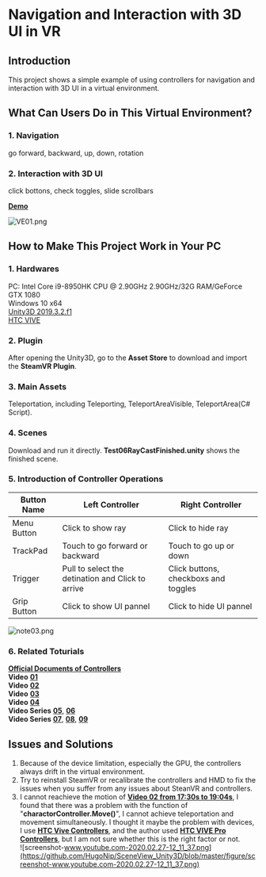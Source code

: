# Navigation and Interaction with 3D UI in VR

## Introduction
This project shows a simple example of using controllers for navigation and interaction with 3D UI in a virtual environment.

## What Can Users Do in This Virtual Environment?
### 1. Navigation
go forward, backward, up, down, rotation
### 2. Interaction with 3D UI
click bottons, check toggles, slide scrollbars

[**Demo**](https://youtu.be/F4rgRLcNyo0)

![VE01.png](https://github.com/HugoNip/SceneView_Unity3D/blob/master/figure/VE01.png)

## How to Make This Project Work in Your PC
### 1. Hardwares
PC: Intel Core i9-8950HK CPU @ 2.90GHz 2.90GHz/32G RAM/GeForce GTX 1080  
Windows 10 x64  
[Unity3D 2019.3.2.f1](https://unity3d.com/get-unity/download/archive?_ga=2.40182242.1304774695.1582602743-918063752.1582602743)  
[HTC VIVE](https://www.vive.com/us/product/vive/)  

### 2. Plugin
After opening the Unity3D, go to the **Asset Store** to download and import the **SteamVR Plugin**.

### 3. Main Assets
Teleportation, including Teleporting, TeleportAreaVisible, TeleportArea(C# Script).

### 4. Scenes 
Download and run it directly. **Test06RayCastFinished.unity** shows the finished scene.

### 5. Introduction of Controller Operations

|**Button Name** |       **Left Controller**                        |        **Right Controller**        |  
|----------------|--------------------------------------------------|------------------------------------|  
|Menu Button     |Click to show ray                                 |Click to hide ray                   |  
|TrackPad        |Touch to go forward or backward                   |Touch to go up or down              |  
|Trigger         |Pull to select the detination and Click to arrive |Click buttons, checkboxs and toggles|  
|Grip Button     |Click to show UI pannel                           |Click to hide UI pannel             |  

![note03.png](https://github.com/HugoNip/SceneView_Unity3D/blob/master/figure/note03.png)

### 6. Related Toturials
[**Official Documents of Controllers**](https://www.vive.com/eu/support/vive/category_howto/about-the-controllers.html)  
**Video** [**01**](https://youtu.be/iJ0oNYIUFJo)  
**Video** [**02**](https://youtu.be/5C6zr4Q5AlA)  
**Video** [**03**](https://youtu.be/bn8eMxBcI70)  
**Video** [**04**](https://youtu.be/N_R5V6KNFhA)  
**Video Series** [**05**](https://youtu.be/TUSvupeYZv4), [**06**](https://youtu.be/ZI6DwJtjlBA)  
**Video Series** [**07**](https://youtu.be/3mRI1hu9Y3w), [**08**](https://youtu.be/h_BMXDWv10I), 
[**09**](https://youtu.be/vNqHRD4sqPc)

## Issues and Solutions
1. Because of the device limitation, especially the GPU, the controllers always drift in the virtual environment.
2. Try to reinstall SteamVR or recalibrate the controllers and HMD to fix the issues when you suffer from any issues about SteanVR and controllers.
3. I cannot reachieve the motion of [**Video 02 from 17:30s to 19:04s**](https://youtu.be/5C6zr4Q5AlA), I found that there was a problem with the function of "**charactorController.Move()**", I cannot achieve teleportation and movement simultaneously. I thought it maybe the problem with devices, I use [**HTC Vive Controllers**](https://www.vive.com/us/accessory/controller/), and the author used [**HTC VIVE Pro Controllers**](https://www.vive.com/us/accessory/cosmos-controller-left/), but I am not sure whether this is the right factor or not.  
![screenshot-www.youtube.com-2020.02.27-12_11_37.png](https://github.com/HugoNip/SceneView_Unity3D/blob/master/figure/screenshot-www.youtube.com-2020.02.27-12_11_37.png)

